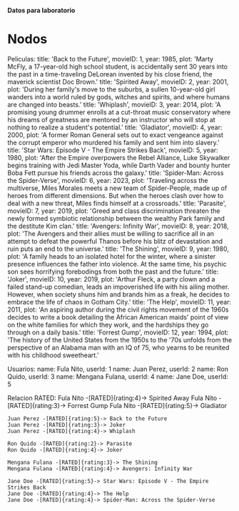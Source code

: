 **Datos para laboratorio**
# Nodos
Peliculas:
    title: 'Back to the Future', movieID: 1, year: 1985, plot: 'Marty McFly, a 17-year-old high school student, is accidentally sent 30 years into the past in a time-traveling DeLorean invented by his close friend, the maverick scientist Doc Brown.'
    title: 'Spirited Away', movieID: 2, year: 2001, plot: 'During her family's move to the suburbs, a sullen 10-year-old girl wanders into a world ruled by gods, witches and spirits, and where humans are changed into beasts.'
    title: 'Whiplash', movieID: 3, year: 2014, plot: 'A promising young drummer enrolls at a cut-throat music conservatory where his dreams of greatness are mentored by an instructor who will stop at nothing to realize a student's potential.'
    title: 'Gladiator', movieID: 4, year: 2000, plot: 'A former Roman General sets out to exact vengeance against the corrupt emperor who murdered his family and sent him into slavery.'
    title: 'Star Wars: Episode V - The Empire Strikes Back', movieID: 5, year: 1980, plot: 'After the Empire overpowers the Rebel Alliance, Luke Skywalker begins training with Jedi Master Yoda, while Darth Vader and bounty hunter Boba Fett pursue his friends across the galaxy.'
    title: 'Spider-Man: Across the Spider-Verse', movieID: 6, year: 2023, plot: 'Traveling across the multiverse, Miles Morales meets a new team of Spider-People, made up of heroes from different dimensions. But when the heroes clash over how to deal with a new threat, Miles finds himself at a crossroads.'
    title: 'Parasite', movieID: 7, year: 2019, plot: 'Greed and class discrimination threaten the newly formed symbiotic relationship between the wealthy Park family and the destitute Kim clan.'
    title: 'Avengers: Infinity War', movieID: 8, year: 2018, plot: 'The Avengers and their allies must be willing to sacrifice all in an attempt to defeat the powerful Thanos before his blitz of devastation and ruin puts an end to the universe.'
    title: 'The Shining', movieID: 9, year: 1980, plot: 'A family heads to an isolated hotel for the winter, where a sinister presence influences the father into violence. At the same time, his psychic son sees horrifying forebodings from both the past and the future.'
    title: 'Joker', movieID: 10, year: 2019, plot: 'Arthur Fleck, a party clown and a failed stand-up comedian, leads an impoverished life with his ailing mother. However, when society shuns him and brands him as a freak, he decides to embrace the life of chaos in Gotham City.'
    title: 'The Help', movieID: 11, year: 2011, plot: 'An aspiring author during the civil rights movement of the 1960s decides to write a book detailing the African American maids' point of view on the white families for which they work, and the hardships they go through on a daily basis.'
    title: 'Forrest Gump', movieID: 12, year: 1994, plot: 'The history of the United States from the 1950s to the '70s unfolds from the perspective of an Alabama man with an IQ of 75, who yearns to be reunited with his childhood sweetheart.'

Usuarios:
    name: Fula Nito, userId: 1
    name: Juan Perez, userId: 2
    name: Ron Quido, userId: 3
    name: Mengana Fulana, userId: 4
    name: Jane Doe, userId: 5

Relacion RATED:
    Fula Nito -[RATED]{rating:4}-> Spirited Away
    Fula Nito -[RATED]{rating:3}-> Forrest Gump
    Fula Nito -[RATED]{rating:5}-> Gladiator

    Juan Perez -[RATED]{rating:5}-> Back to the Future
    Juan Perez -[RATED]{rating:3}-> Joker
    Juan Perez -[RATED]{rating:4}-> Whiplash

    Ron Quido -[RATED]{rating:2}-> Parasite
    Ron Quido -[RATED]{rating:4}-> Joker

    Mengana Fulana -[RATED]{rating:3}-> The Shining
    Mengana Fulana -[RATED]{rating:4}-> Avengers: Infinity War

    Jane Doe -[RATED]{rating:5}-> Star Wars: Episode V - The Empire Strikes Back
    Jane Doe -[RATED]{rating:4}-> The Help
    Jane Doe -[RATED]{rating:4}-> Spider-Man: Across the Spider-Verse